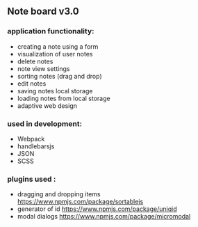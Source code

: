 ## **Note board v3.0**

### application functionality:

- creating a note using a form
- visualization of user notes
- delete notes
- note view settings
- sorting notes (drag and drop)
- edit notes
- saving notes local storage
- loading notes from local storage
- adaptive web design

### used in development:

- Webpack
- handlebarsjs
- JSON
- SCSS

### plugins used :

- dragging and dropping items https://www.npmjs.com/package/sortablejs
- generator of id https://www.npmjs.com/package/uniqid
- modal dialogs https://www.npmjs.com/package/micromodal
